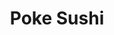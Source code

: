 ---
layout: place
title: "Poke Sushi"
permalink: /new-york/brooklyn/poke-sushi.html
stateAbbr: NY
stateName: New York
cityName: Brooklyn
place_id: ChIJ_8973oREwokR_EfLjyx_NAQ
photos:
  - name: >-
      places/ChIJ_8973oREwokR_EfLjyx_NAQ/photos/AeeoHcINKhB0GTv3t29PjFOtGPMLM_Kf5otFo7lKK-QsOS8AUGvbrYp8CfKI2SZF7AOmiaBF5EvOUAzl4gDHeocGrBPgVhdSnL2LUD5VYV1WLThtdWfU-qIRKcQIwMSaZcp6a1On9snuWwvkdwoTSMaceRazAay4DFNCZ_bFfoVyTIsUJXO6nVgOrCpAaxMQ0FOrmOk9i3x0xYgryh3VH4n-Wk4aR0oxrVNfA6hhQJnyovYl28cAMjaI3my94vRw2nRXeLr8q_N7SAUfT72uTONAFmqwMrDsObs2R6Qb7CtVIEx611sqL0Gct2N13kvleZHsyFcYacbBkyabT3WZS2I9cDSc_VxkvWuCUVxTgZsrzNzoh8ueJ6cf5UfvGdYbMxsy_hos5AoAf6D_43wLjg-dGprwfjG0DdjIV_FWa9H4vd4SxQ
    widthPx: 4032
    heightPx: 3024
    authorAttributions:
      - displayName: Lesley Chen
        uri: https://maps.google.com/maps/contrib/117655160374285757905
        photoUri: >-
          https://lh3.googleusercontent.com/a-/ALV-UjUgvRX_k5710YKJbrm3RZy1IcuGbu7rvYLbG24P18MDa0hLPb84=s100-p-k-no-mo
    flagContentUri: >-
      https://www.google.com/local/imagery/report/?cb_client=maps_api_places.places_api&image_key=!1e10!2sCIHM0ogKEICAgIDBrZKMJw&hl=en-US
    googleMapsUri: >-
      https://www.google.com/maps/place//data=!3m4!1e2!3m2!1sCIHM0ogKEICAgIDBrZKMJw!2e10!4m2!3m1!1s0x89c24484de7bcfff:0x4347f2c8fcb47fc
  - name: >-
      places/ChIJ_8973oREwokR_EfLjyx_NAQ/photos/AeeoHcKo2ipOe0mWnsNM5wHno4vm2W6WRVW8qGvwGlqJ9kdwW1GaMNnxiKXg0WwkTC8NwnxpCnUgXFZJoLUBTzg4M6BaTAowVKkuKRq04Gg8D-ydrSRlAUvFqDL8jccLB_7qGxfJO88Aru0bGutt4sQJ_m2GMIu7Y3cLDMR0o9WhPkxUE6yTDIVS9YYgPxCzSC48lDpigUA_6-gZvVNV1aHgCd9hJTdTIYwwVQkszUx12Qgd0lORMDhB_D9hT9-It0qDBTv33J8lW9pOWcp_Tvyk377JYELDUq9X4Z3n6gvPSTvBTuRAHIRayBdjAbODYHEjRIKPe7q0K3XjKg9R6QY6FqVVYRv8M9HGskHmvk8CwKsxSAtDJGT_VKFej3DTi6lsoNxmrTZMK6QWj-TKoMJFkbPw5C17D1nAwZGJJ8H-VoBRMIxj
    widthPx: 1024
    heightPx: 682
    authorAttributions:
      - displayName: andy wu
        uri: https://maps.google.com/maps/contrib/115303994210886430124
        photoUri: >-
          https://lh3.googleusercontent.com/a/ACg8ocJUMcu7kqKjEjnjxtLzlZLDJZ9uvgP3P2a99h2I-tZx3Irnlg=s100-p-k-no-mo
    flagContentUri: >-
      https://www.google.com/local/imagery/report/?cb_client=maps_api_places.places_api&image_key=!1e10!2sCIHM0ogKEICAgIDU9YXqyQE&hl=en-US
    googleMapsUri: >-
      https://www.google.com/maps/place//data=!3m4!1e2!3m2!1sCIHM0ogKEICAgIDU9YXqyQE!2e10!4m2!3m1!1s0x89c24484de7bcfff:0x4347f2c8fcb47fc
  - name: >-
      places/ChIJ_8973oREwokR_EfLjyx_NAQ/photos/AeeoHcJZrj9TYl0KuZ5Z648i8N4Yjz2Gcv6pUO2kIRGGL6ArQnmH0oHF4IaQ1pAK7r5Wsgx-QPetcxQ3svuDGCsJf0UKlvVghraACE_odUj2Q40oXijNR1TXvbjm8wJTkpLsrA6Z67GC1t6dSN6k_JrTf1bb0YdjvwYqR4n1QwguFU8HI6x5_EbGqMSI2wEN3vf2G5Z9tuix91GYCGYQW8JhgRGuRl4jMSBH1nHxFa6nsSbLOQeEQJ9hBL5rIVfWYbhIdozMFKQs4DcyX_rfA8vp5wmsDrSIdtEz7iTEIeCppfc-sa1P9Ue7PLZ_L2eOZJab_ynVbnh109ImBFRXrEDXyIZgeIVFBHZGcqoLcqtUwyddPiKCVUDi7uUcf9hw2HNW9EmXZY6zpu6CTnKGEWCfZPsRXXkRahFdnq0QksWgPolfv-1l
    widthPx: 3024
    heightPx: 4032
    authorAttributions:
      - displayName: Egor Shubin
        uri: https://maps.google.com/maps/contrib/104777533571041997988
        photoUri: >-
          https://lh3.googleusercontent.com/a/ACg8ocJ81Q-wtkSFOoX2jVTWyWE35IAAu8dF4DcS2JD10Fr43ZGa-w=s100-p-k-no-mo
    flagContentUri: >-
      https://www.google.com/local/imagery/report/?cb_client=maps_api_places.places_api&image_key=!1e10!2sCIHM0ogKEICAgIC9nuLf8wE&hl=en-US
    googleMapsUri: >-
      https://www.google.com/maps/place//data=!3m4!1e2!3m2!1sCIHM0ogKEICAgIC9nuLf8wE!2e10!4m2!3m1!1s0x89c24484de7bcfff:0x4347f2c8fcb47fc
  - name: >-
      places/ChIJ_8973oREwokR_EfLjyx_NAQ/photos/AeeoHcJ6__kivoDF3ZqstAcpyG4cxJAJMFR84goH-hzA_VXcbBZgjzySHnobdMSo3LMFcZYS4ttDpigIw0AaeEAISrTN8Y5sl6mWJ8tEZ1R5kToeR5SjgGv0YHzYiv0dvJMamy0hexsviOGUTsRl6gSXlm9nT9fYxeIifKP9f2IeBZZ5Xn7jS-96gW-VynZ2IwD8jtDq-I_IhABtkh8Rr6QjoYBKMvjDF53E4zugC1ptbEWUmRGPvO0WDVa31TSwhNlJPfMCsYW3-S5mFI4ttXB7sXF9EmDoMEiFhbKdd2ATHWWZuQp1BggD2QXBS9S4vg5o9oWkULM9lTP02B4hBL5v9IgmBn5H7B1B7pUafND-7KocUO40aNgYMPDfOPFycYXc1f98sJFgZfgf1xHeEllBqMQ46FhpHsaHX17WFsqCgEI3OA
    widthPx: 3024
    heightPx: 3024
    authorAttributions:
      - displayName: Viviana G.
        uri: https://maps.google.com/maps/contrib/115153598615609816284
        photoUri: >-
          https://lh3.googleusercontent.com/a-/ALV-UjVMBN92haJf3ZhqM4z5n6N9pLTH7b9hMQI3cBwRCDEyMvzt7wvaug=s100-p-k-no-mo
    flagContentUri: >-
      https://www.google.com/local/imagery/report/?cb_client=maps_api_places.places_api&image_key=!1e10!2sCIHM0ogKEICAgICz_4a8eA&hl=en-US
    googleMapsUri: >-
      https://www.google.com/maps/place//data=!3m4!1e2!3m2!1sCIHM0ogKEICAgICz_4a8eA!2e10!4m2!3m1!1s0x89c24484de7bcfff:0x4347f2c8fcb47fc
  - name: >-
      places/ChIJ_8973oREwokR_EfLjyx_NAQ/photos/AeeoHcJvXDUb1bDxFyPElkiGVdIwoouhUt-RMPkvfgN715H_9yjqDtciBAjVqcN_NZGs4vAAwQi_O_dJkM5PwO5ThNnlp6uaZxXNDUIotr1G3A9tKIMnZDYJ8W7PaTxTzC8F8K7jzWUqyW3bI8JFQsDVwVCr9DtiO7fW753M6XnSHemBwvYaTwaUluZ7ZVQP8wkqS3UcabEYRWcqvF7leopvJLSD8ZpS2cfWZ70qE5ymTXriXtK3h2GBOINW5rmD71y0NLbURSuS8mrbZldTIzfTvFqR-A05J1FUDZlGhfN1MDi9v9l5CMZcUsGjtAt1w1_gE4lajDRIphznEPHOEuhPmtWCXAtiEbK4rERNR_oOZzL8Qlrek33SaOsc9bcMi0le1NEIHf987VKwIoq6EKGqbqmrm6wj6snN4ouRH18MRXgy49MH
    widthPx: 3024
    heightPx: 4032
    authorAttributions:
      - displayName: Eli Sss
        uri: https://maps.google.com/maps/contrib/105433751943127024987
        photoUri: >-
          https://lh3.googleusercontent.com/a/ACg8ocJtf66P7yClIV3MSXw9jgzAl87YBH6cWFs170mpECew4NXzEg=s100-p-k-no-mo
    flagContentUri: >-
      https://www.google.com/local/imagery/report/?cb_client=maps_api_places.places_api&image_key=!1e10!2sCIHM0ogKEICAgICmuN6w9gE&hl=en-US
    googleMapsUri: >-
      https://www.google.com/maps/place//data=!3m4!1e2!3m2!1sCIHM0ogKEICAgICmuN6w9gE!2e10!4m2!3m1!1s0x89c24484de7bcfff:0x4347f2c8fcb47fc
  - name: >-
      places/ChIJ_8973oREwokR_EfLjyx_NAQ/photos/AeeoHcLZ7EUfEyCL4-jihc4oabmSohVqolvAlYJ4g4iHdGRtSLgTdZrwjFmO5i7POz672PVR8SwbcMzurXOwnl8pJWNmpYS5K__uLmGxFuYNCC57FOJnzC1BD8vmgntdjE8nsK3UHthirhL8ylC_cpkBC58cIwTuOmK8NjlcE_vPGeqS-LkoN5yAbvIjYj2Ia3zBXD6HQzs76MdKfDU-gdm0h19E5W9r9MWgNRl-85kyN2AgW7cku_73-5zXGCBWNbj5ZN2FopOlb12UP8Qtkm2fk4T29-dPoIhODaqzBDHFciA7RC7HmwVjDiuzXrahSnZpJn4sA-pZ-4xrsCGw9fvwN6zELZ3masqQKVb-gVHBlu2FGVjY-3vbQUQen0ufFtvbWn-4Mj912Q8Pw6_VxzfHk_TCciN0LN-IEOdAvVN5RHoeektn
    widthPx: 1242
    heightPx: 1030
    authorAttributions:
      - displayName: Lesley Chen
        uri: https://maps.google.com/maps/contrib/117655160374285757905
        photoUri: >-
          https://lh3.googleusercontent.com/a-/ALV-UjUgvRX_k5710YKJbrm3RZy1IcuGbu7rvYLbG24P18MDa0hLPb84=s100-p-k-no-mo
    flagContentUri: >-
      https://www.google.com/local/imagery/report/?cb_client=maps_api_places.places_api&image_key=!1e10!2sCIHM0ogKEICAgIDBrZKM5wE&hl=en-US
    googleMapsUri: >-
      https://www.google.com/maps/place//data=!3m4!1e2!3m2!1sCIHM0ogKEICAgIDBrZKM5wE!2e10!4m2!3m1!1s0x89c24484de7bcfff:0x4347f2c8fcb47fc
  - name: >-
      places/ChIJ_8973oREwokR_EfLjyx_NAQ/photos/AeeoHcJ3-kae5l_F45rOlZag4odlTaNRxce2--8ARrgPcDN_aQYavwFnS1ZRJWW6Q1wxsdebTOOb-WI7xuGbr9m3_MY4boAMDo7tZzbYDLQpvhRZTxujtKJFtPZ4WHuFis0OCXBuc7Fuavf3fxtLwHp6LQL6HSw-EwyJoSA3FI1aXVNm8ibwd41TIA4vm5abN9cHFSJ_9fkNv8S-iEGLVYs7Stf7aOZExT_zgIBGwBob1ROkBjE02cxaFp19XBSkt4jWI87y31HocfTQaGRv_V5SjcL7B-bb-6pmzr05YpXatVmeVEmAuoBrHSrkcwnsjaNhwmRdtDM1iriNL66JdCGPhBOHI3BDm7_LvqVaF-iujNss05YEZsrUGSMXbjNnHPcrU3llAflmknhefWL11wK9GE9pHsTfhz82uufDXsY2G_mhTQY
    widthPx: 1024
    heightPx: 682
    authorAttributions:
      - displayName: andy wu
        uri: https://maps.google.com/maps/contrib/115303994210886430124
        photoUri: >-
          https://lh3.googleusercontent.com/a/ACg8ocJUMcu7kqKjEjnjxtLzlZLDJZ9uvgP3P2a99h2I-tZx3Irnlg=s100-p-k-no-mo
    flagContentUri: >-
      https://www.google.com/local/imagery/report/?cb_client=maps_api_places.places_api&image_key=!1e10!2sCIHM0ogKEICAgIDU9cXL5wE&hl=en-US
    googleMapsUri: >-
      https://www.google.com/maps/place//data=!3m4!1e2!3m2!1sCIHM0ogKEICAgIDU9cXL5wE!2e10!4m2!3m1!1s0x89c24484de7bcfff:0x4347f2c8fcb47fc
  - name: >-
      places/ChIJ_8973oREwokR_EfLjyx_NAQ/photos/AeeoHcJaEUT6E2C30Mhd4-D7onrQitFGWCLw21ELa1EsLtDw6PyHkyDJBCN9GwUcEXSfjyqAgOhKgSAmKtl_-WsgpIX7zTZ-0ZUPTJ9dyHa4hBd1FRUUZiIeHAYcbfRc6X6oNkSaZ9QGAErRmTWoJwtq6ood437gjPv1Nog1PoGE7CLZ-GyY8qcD3CAWA879iLWR6OTcD1zLiFNMgjBZ8veoPrpt2ao2lhrygpU44iwFQGL8itBHCcF5yLJpq6LCSjIaq-JUPAI3Oo-MMth8pr8rD0XQVHqEkOlooiGp_tMt1Kj8KLq33S9PpM8BBBSiNOvZsR26Sa8NT78hHs4cuKKSC8I0b8YXlHhCJFGZQiB20zqZ4qTCg7XAZo3z_JLTe3er6LFbJY8amZriatYupYcwFQ1JyGe4xpwCT45xht77t0Y8nch9
    widthPx: 1024
    heightPx: 682
    authorAttributions:
      - displayName: andy wu
        uri: https://maps.google.com/maps/contrib/115303994210886430124
        photoUri: >-
          https://lh3.googleusercontent.com/a/ACg8ocJUMcu7kqKjEjnjxtLzlZLDJZ9uvgP3P2a99h2I-tZx3Irnlg=s100-p-k-no-mo
    flagContentUri: >-
      https://www.google.com/local/imagery/report/?cb_client=maps_api_places.places_api&image_key=!1e10!2sCIHM0ogKEICAgIDU9fmu5AE&hl=en-US
    googleMapsUri: >-
      https://www.google.com/maps/place//data=!3m4!1e2!3m2!1sCIHM0ogKEICAgIDU9fmu5AE!2e10!4m2!3m1!1s0x89c24484de7bcfff:0x4347f2c8fcb47fc
  - name: >-
      places/ChIJ_8973oREwokR_EfLjyx_NAQ/photos/AeeoHcLtphv8igP52CH7j-OimJvmFmkTwdi_Hl4woO3-Lr96bWDCSlfTKRQFj8RfaFjKvGFYliDwuNkAa6UMk-GoIUVgYkwFeN7_CHnusIY4BxO5VExC0wuG8zjcocbenS6SpymAnJ6nNDzEQU4QZ7eu486EtQh418kACUEwYXhvPQiAQ6VH8pg0umCVSqijcrcu-CB0F4XCqKirQuH9uGQqNZ1CaS_io-ZnSWsZGga7zlIqJTEj98ayfpOAeroGYDISJjETGjtcE8c0VOnNGjumr51GztzXQ_PaYkdklInMw4TOVnt2YMiu_6rdxSB0_L0m5Gcti_kzlC5OsWzHNoGBF5yMFbXKMSOFGaTEIeYj9yZaSL4r9oXWFNs_VnLAbVwI-fyClEoUCQWG5_htpxCFeTHvJ2ulS_j_0CERxmyqyLgXYGiH
    widthPx: 1024
    heightPx: 682
    authorAttributions:
      - displayName: andy wu
        uri: https://maps.google.com/maps/contrib/115303994210886430124
        photoUri: >-
          https://lh3.googleusercontent.com/a/ACg8ocJUMcu7kqKjEjnjxtLzlZLDJZ9uvgP3P2a99h2I-tZx3Irnlg=s100-p-k-no-mo
    flagContentUri: >-
      https://www.google.com/local/imagery/report/?cb_client=maps_api_places.places_api&image_key=!1e10!2sCIHM0ogKEICAgIDU9fnv1wE&hl=en-US
    googleMapsUri: >-
      https://www.google.com/maps/place//data=!3m4!1e2!3m2!1sCIHM0ogKEICAgIDU9fnv1wE!2e10!4m2!3m1!1s0x89c24484de7bcfff:0x4347f2c8fcb47fc
  - name: >-
      places/ChIJ_8973oREwokR_EfLjyx_NAQ/photos/AeeoHcK-nfcV4J5Z6gQ3xlpbPD6aZXEs3QHfvGz_QyyDpQeUv4EEEGi4n0I_EsrzB5mHuVYR0MMxlkPa6mgsNgOACb9PWTkHU0MYaFDjUmzyVMUB2LVJjzhIwN3IZgFh2oRblq5OE-hmNSKbwDidmZUeB883BGtCpREE_BS1jtYzWvboj_KDNIF2kx42RIb6Id0R0maBfnzHMd4XLI_ZfE9HFx7PjGdVViL93l8NIjJFHtd7_Vf_QiHNDOj-VemeAbFdmFcroqbDfEhbKcdbE9pq4BHwOK28AYapVkMGWlOEIACvGMJ64FVVNgugLCsdjljh3wFdVOx__TM0cYErGSnf-j3XJnabFgLz1CATTDqhOA3lvAUK_Go4tTohjifV1jXCIHPDnf7X97qCmEN3KSHu1-l0sZKG1aP6Gt69cTrJ3ALDPw
    widthPx: 1080
    heightPx: 1440
    authorAttributions:
      - displayName: andy wu
        uri: https://maps.google.com/maps/contrib/115303994210886430124
        photoUri: >-
          https://lh3.googleusercontent.com/a/ACg8ocJUMcu7kqKjEjnjxtLzlZLDJZ9uvgP3P2a99h2I-tZx3Irnlg=s100-p-k-no-mo
    flagContentUri: >-
      https://www.google.com/local/imagery/report/?cb_client=maps_api_places.places_api&image_key=!1e10!2sCIHM0ogKEICAgIDU9fn4TQ&hl=en-US
    googleMapsUri: >-
      https://www.google.com/maps/place//data=!3m4!1e2!3m2!1sCIHM0ogKEICAgIDU9fn4TQ!2e10!4m2!3m1!1s0x89c24484de7bcfff:0x4347f2c8fcb47fc
address: 2706 Avenue U, Brooklyn, NY 11229, USA
street: 2706 Avenue U
city: Brooklyn
state: NY
zip: '11229'
country: USA
neighborhood: Sheepshead Bay
latitude: '40.599971'
longitude: '-73.944409'
accessibility_options:
  wheelchairAccessibleEntrance: true
  wheelchairAccessibleSeating: true
business_status: OPERATIONAL
name: Poke Sushi
google_maps_links:
  directionsUri: >-
    https://www.google.com/maps/dir//''/data=!4m7!4m6!1m1!4e2!1m2!1m1!1s0x89c24484de7bcfff:0x4347f2c8fcb47fc!3e0
  placeUri: https://maps.google.com/?cid=303006904308418556
  writeAReviewUri: >-
    https://www.google.com/maps/place//data=!4m3!3m2!1s0x89c24484de7bcfff:0x4347f2c8fcb47fc!12e1
  reviewsUri: >-
    https://www.google.com/maps/place//data=!4m4!3m3!1s0x89c24484de7bcfff:0x4347f2c8fcb47fc!9m1!1b1
  photosUri: >-
    https://www.google.com/maps/place//data=!4m3!3m2!1s0x89c24484de7bcfff:0x4347f2c8fcb47fc!10e5
primary_type: Japanese Restaurant
opening_hours:
  regular: null
  current: null
secondary_opening_hours:
  regular:
    weekdayDescriptions: null
    type: null
  current:
    weekdayDescriptions: null
    type: null
phone: (718) 616-0028
price_level: PRICE_LEVEL_INEXPENSIVE
price_range: $10 &ndash; $20
rating: '4.0'
rating_count: 200
website: http://diypokesushi.com/
description: null
reviews: null
parking_options: null
payment_options: null
allow_dogs: null
curbside_pickup: null
delivery: null
dine_in: null
good_for_children: null
good_for_groups: null
good_for_sports: null
live_music: null
menu_for_children: null
outdoor_seating: null
reservable: null
restroom: null
serves_beer: null
serves_breakfast: null
serves_brunch: null
serves_cocktails: null
serves_coffee: null
serves_dinner: null
serves_dessert: null
serves_lunch: null
serves_vegetarian_food: null
serves_wine: null
takeout: null

---